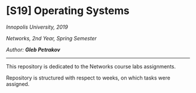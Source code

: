 # [S19] Operating Systems

*Innopolis University, 2019*

*Networks, 2nd Year, Spring Semester*

*Author: **Gleb Petrakov***

---

This repository is dedicated to the Networks course labs assignments.

Repository is structured with respect to weeks, on which tasks were assigned.
